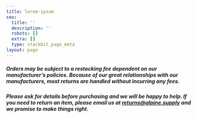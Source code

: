 ```yaml
---
title: lorem-ipsum
seo:
  title: ''
  description: ''
  robots: []
  extra: []
  type: stackbit_page_meta
layout: page
---
```

##### Orders may be subject to a restocking fee dependent on our manufacturer’s policies. Because of our great relationships with our manufacturers, most returns are handled without incurring any fees.

##### Please ask for details before purchasing and we will be happy to help. If you need to return an item, please email us at returns@alpine.supply and we promise to make things right.
